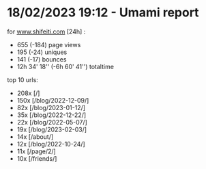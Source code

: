 # 18/02/2023 19:12 - Umami report
for www.shifeiti.com [24h] :

 - 655 (-184) page views
 - 195 (-24) uniques
 - 141 (-17) bounces
 - 12h 34' 18'' (-6h 60' 41'') totaltime


top 10 urls:
 - 208x [/]
 - 150x [/blog/2022-12-09/]
 - 82x [/blog/2023-01-12/]
 - 35x [/blog/2022-12-22/]
 - 22x [/blog/2022-05-07/]
 - 19x [/blog/2023-02-03/]
 - 14x [/about/]
 - 12x [/blog/2022-10-24/]
 - 11x [/page/2/]
 - 10x [/friends/]


